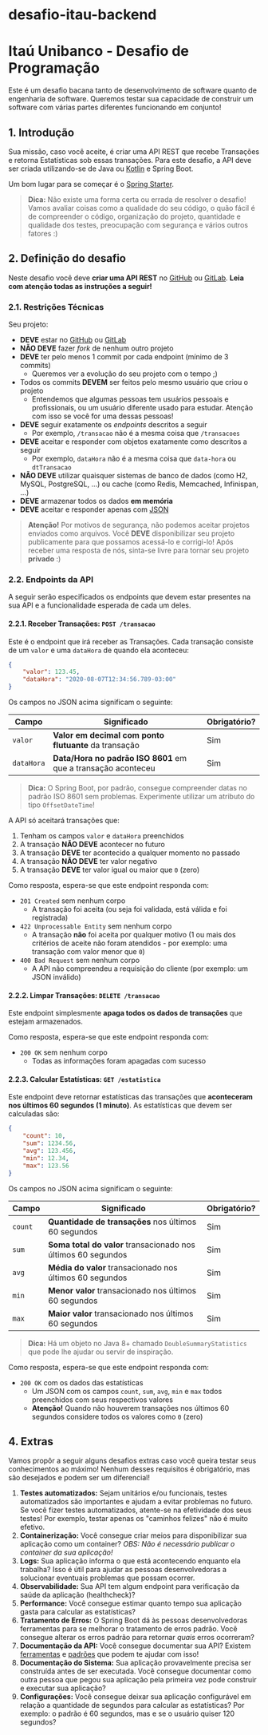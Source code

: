 # desafio-itau-backend

# Itaú Unibanco - Desafio de Programação

Este é um desafio bacana tanto de desenvolvimento de software quanto de engenharia de software. Queremos testar sua capacidade de construir um software com várias partes diferentes funcionando em conjunto!


## 1. Introdução

Sua missão, caso você aceite, é criar uma API REST que recebe Transações e retorna Estatísticas sob essas transações. Para este desafio, a API deve ser criada utilizando-se de Java ou [Kotlin](https://kotlinlang.org/) e Spring Boot.

Um bom lugar para se começar é o [Spring Starter](https://start.spring.io/).

>**Dica:** Não existe uma forma certa ou errada de resolver o desafio! Vamos avaliar coisas como a qualidade do seu código, o quão fácil é de compreender o código, organização do projeto, quantidade e qualidade dos testes, preocupação com segurança e vários outros fatores :)

## 2. Definição do desafio

Neste desafio você deve **criar uma API REST** no [GitHub](https://github.com/) ou [GitLab](https://gitlab.com/). **Leia com atenção todas as instruções a seguir!**

### 2.1. Restrições Técnicas

Seu projeto:

- **DEVE** estar no [GitHub](https://github.com/) ou [GitLab](https://gitlab.com/)
- **NÃO DEVE** fazer _fork_ de nenhum outro projeto
- **DEVE** ter pelo menos 1 commit por cada endpoint (mínimo de 3 commits)
    - Queremos ver a evolução do seu projeto com o tempo ;)
- Todos os commits **DEVEM** ser feitos pelo mesmo usuário que criou o projeto
    - Entendemos que algumas pessoas tem usuários pessoais e profissionais, ou um usuário diferente usado para estudar. Atenção com isso se você for uma dessas pessoas!
- **DEVE** seguir exatamente os _endpoints_ descritos a seguir
    - Por exemplo, `/transacao` não é a mesma coisa que `/transacoes`
- **DEVE** aceitar e responder com objetos exatamente como descritos a seguir
    - Por exemplo, `dataHora` não é a mesma coisa que `data-hora` ou `dtTransacao`
- **NÃO DEVE** utilizar quaisquer sistemas de banco de dados (como H2, MySQL, PostgreSQL, ...) ou cache (como Redis, Memcached, Infinispan, ...)
- **DEVE** armazenar todos os dados **em memória**
- **DEVE** aceitar e responder apenas com [JSON](https://www.json.org/json-pt.html)

>**Atenção!** Por motivos de segurança, não podemos aceitar projetos enviados como arquivos. Você **DEVE** disponibilizar seu projeto publicamente para que possamos acessá-lo e corrigi-lo! Após receber uma resposta de nós, sinta-se livre para tornar seu projeto **privado** :)

### 2.2. Endpoints da API

A seguir serão especificados os endpoints que devem estar presentes na sua API e a funcionalidade esperada de cada um deles.

#### 2.2.1. Receber Transações: `POST /transacao`

Este é o endpoint que irá receber as Transações. Cada transação consiste de um `valor` e uma `dataHora` de quando ela aconteceu:

```json
{
    "valor": 123.45,
    "dataHora": "2020-08-07T12:34:56.789-03:00"
}
```

Os campos no JSON acima significam o seguinte:

| Campo      | Significado                                                   | Obrigatório? |
|------------|---------------------------------------------------------------|--------------|
| `valor`    | **Valor em decimal com ponto flutuante** da transação         | Sim          |
| `dataHora` | **Data/Hora no padrão ISO 8601** em que a transação aconteceu | Sim          |

>**Dica:** O Spring Boot, por padrão, consegue compreender datas no padrão ISO 8601 sem problemas. Experimente utilizar um atributo do tipo `OffsetDateTime`!

A API só aceitará transações que:

1. Tenham os campos `valor` e `dataHora` preenchidos
2. A transação **NÃO DEVE** acontecer no futuro
3. A transação **DEVE** ter acontecido a qualquer momento no passado
4. A transação **NÃO DEVE** ter valor negativo
5. A transação **DEVE** ter valor igual ou maior que `0` (zero)

Como resposta, espera-se que este endpoint responda com:

- `201 Created` sem nenhum corpo
    - A transação foi aceita (ou seja foi validada, está válida e foi registrada)
- `422 Unprocessable Entity` sem nenhum corpo
    - A transação **não** foi aceita por qualquer motivo (1 ou mais dos critérios de aceite não foram atendidos - por exemplo: uma transação com valor menor que `0`)
- `400 Bad Request` sem nenhum corpo
    - A API não compreendeu a requisição do cliente (por exemplo: um JSON inválido)

#### 2.2.2. Limpar Transações: `DELETE /transacao`

Este endpoint simplesmente **apaga todos os dados de transações** que estejam armazenados.

Como resposta, espera-se que este endpoint responda com:

- `200 OK` sem nenhum corpo
    - Todas as informações foram apagadas com sucesso

#### 2.2.3. Calcular Estatísticas: `GET /estatistica`

Este endpoint deve retornar estatísticas das transações que **aconteceram nos últimos 60 segundos (1 minuto)**. As estatísticas que devem ser calculadas são:

```json
{
    "count": 10,
    "sum": 1234.56,
    "avg": 123.456,
    "min": 12.34,
    "max": 123.56
}
```

Os campos no JSON acima significam o seguinte:

|  Campo  | Significado                                                   | Obrigatório? |
|---------|---------------------------------------------------------------|--------------|
| `count` | **Quantidade de transações** nos últimos 60 segundos          | Sim          |
| `sum`   | **Soma total do valor** transacionado nos últimos 60 segundos | Sim          |
| `avg`   | **Média do valor** transacionado nos últimos 60 segundos      | Sim          |
| `min`   | **Menor valor** transacionado nos últimos 60 segundos         | Sim          |
| `max`   | **Maior valor** transacionado nos últimos 60 segundos         | Sim          |

>**Dica:** Há um objeto no Java 8+ chamado `DoubleSummaryStatistics` que pode lhe ajudar ou servir de inspiração.

Como resposta, espera-se que este endpoint responda com:

- `200 OK` com os dados das estatísticas
    - Um JSON com os campos `count`, `sum`, `avg`, `min` e `max` todos preenchidos com seus respectivos valores
    - **Atenção!** Quando não houverem transações nos últimos 60 segundos considere todos os valores como `0` (zero)

## 4. Extras

Vamos propôr a seguir alguns desafios extras caso você queira testar seus conhecimentos ao máximo! Nenhum desses requisitos é obrigatório, mas são desejados e podem ser um diferencial!

1. **Testes automatizados:** Sejam unitários e/ou funcionais, testes automatizados são importantes e ajudam a evitar problemas no futuro. Se você fizer testes automatizados, atente-se na efetividade dos seus testes! Por exemplo, testar apenas os "caminhos felizes" não é muito efetivo.
2. **Containerização:** Você consegue criar meios para disponibilizar sua aplicação como um container? _OBS: Não é necessário publicar o container da sua aplicação!_
3. **Logs:** Sua aplicação informa o que está acontecendo enquanto ela trabalha? Isso é útil para ajudar as pessoas desenvolvedoras a solucionar eventuais problemas que possam ocorrer.
4. **Observabilidade:** Sua API tem algum endpoint para verificação da saúde da aplicação (healthcheck)?
5. **Performance:** Você consegue estimar quanto tempo sua aplicação gasta para calcular as estatísticas?
6. **Tratamento de Erros:** O Spring Boot dá às pessoas desenvolvedoras ferramentas para se melhorar o tratamento de erros padrão. Você consegue alterar os erros padrão para retornar _quais_ erros ocorreram?
7. **Documentação da API:** Você consegue documentar sua API? Existem [ferramentas](https://swagger.io/) e [padrões](http://raml.org/) que podem te ajudar com isso!
8. **Documentação do Sistema:** Sua aplicação provavelmente precisa ser construída antes de ser executada. Você consegue documentar como outra pessoa que pegou sua aplicação pela primeira vez pode construir e executar sua aplicação?
9. **Configurações:** Você consegue deixar sua aplicação configurável em relação a quantidade de segundos para calcular as estatísticas? Por exemplo: o padrão é 60 segundos, mas e se o usuário quiser 120 segundos?
